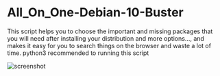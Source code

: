 # All_On_One-Debian-10-Buster
This script helps you to choose the important and missing packages that you will need after installing your distribution and more options..., and makes it easy for you to search things on the browser and waste a lot of time.
python3 recommended to running this script

![screenshot](https://user-images.githubusercontent.com/61606593/89473589-89c07300-d783-11ea-8dcc-09ccda64512b.png)
